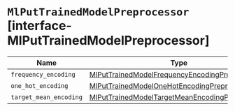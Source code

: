 # `MlPutTrainedModelPreprocessor` [interface-MlPutTrainedModelPreprocessor]

| Name | Type | Description |
| - | - | - |
| `frequency_encoding` | [MlPutTrainedModelFrequencyEncodingPreprocessor](./MlPutTrainedModelFrequencyEncodingPreprocessor.md) | &nbsp; |
| `one_hot_encoding` | [MlPutTrainedModelOneHotEncodingPreprocessor](./MlPutTrainedModelOneHotEncodingPreprocessor.md) | &nbsp; |
| `target_mean_encoding` | [MlPutTrainedModelTargetMeanEncodingPreprocessor](./MlPutTrainedModelTargetMeanEncodingPreprocessor.md) | &nbsp; |
